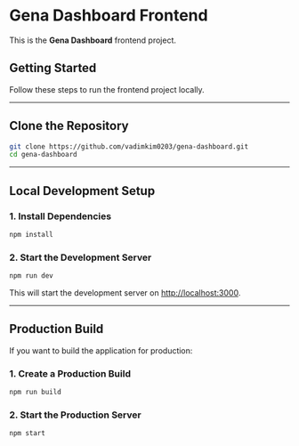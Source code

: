# Gena Dashboard Frontend

This is the **Gena Dashboard** frontend project.

## Getting Started

Follow these steps to run the frontend project locally.

---

## Clone the Repository

```bash
git clone https://github.com/vadimkim0203/gena-dashboard.git
cd gena-dashboard
```

---

## Local Development Setup

### 1. Install Dependencies

```bash
npm install
```

### 2. Start the Development Server

```bash
npm run dev
```

This will start the development server on [http://localhost:3000](http://localhost:3000).

---

## Production Build

If you want to build the application for production:

### 1. Create a Production Build

```bash
npm run build
```

### 2. Start the Production Server

```bash
npm start
```
